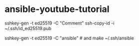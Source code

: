 # ansible-youtube-tutorial

sshkey-gen  -t ed25519 -C "Comment"
ssh-copy-id -i ~/.ssh/id_ed25519.pub  <ip>


sshkey-gen  -t ed25519 -C "ansible"     # and make ~/.ssh/ansible


